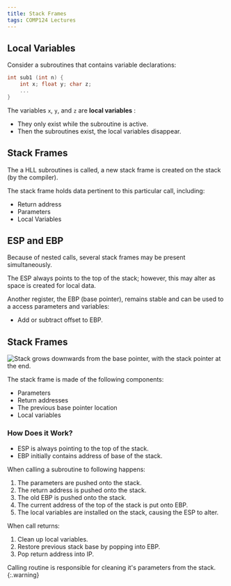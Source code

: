 ```yaml
---
title: Stack Frames
tags: COMP124 Lectures
---
```

## Local Variables
Consider a subroutines that contains variable declarations:

```cpp
int sub1 (int n) {
	int x; float y; char z;
	...
}
```

The variables `x`, `y`, and `z` are **local variables**
:

* They only exist while the subroutine is active.
* Then the subroutines exist, the local variables disappear.

## Stack Frames
The a HLL subroutines is called, a new stack frame is created on the stack (by the compiler).

The stack frame holds data pertinent to this particular call, including:

* Return address
* Parameters
* Local Variables

## ESP and EBP
Because of nested calls, several stack frames may be present simultaneously.

The ESP always points to the top of the stack; however, this may alter as space is created for local data.

Another register, the EBP (base pointer), remains stable and can be used to a access parameters and variables:

* Add or subtract offset to EBP.

## Stack Frames

![Stack grows downwards from the base pointer, with the stack pointer at the end.]({{site.baseurl}}/assets/comp124/lectures/2021-02-26-1.png)

The stack frame is made of the following components:

* Parameters
* Return addresses
* The previous base pointer location
* Local variables

### How Does it Work?

* ESP is always pointing to the top of the stack.
* EBP initially contains address of base of the stack.

When calling a subroutine to following happens:

1. The parameters are pushed onto the stack.
1. The return address is pushed onto the stack.
1. The old EBP is pushed onto the stack. 
1. The current address of the  top of the stack is put onto EBP.
1. The local variables are installed on the stack, causing the ESP to alter.

When call returns:

1. Clean up local variables.
1. Restore previous stack base by popping into EBP.
1. Pop return address into IP.

Calling routine is responsible for cleaning it's parameters from the stack.
{:.warning}